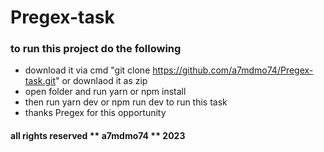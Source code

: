 # Pregex-task

### to run this project do the following

- download it via cmd "git clone https://github.com/a7mdmo74/Pregex-task.git" or downlaod it as zip
- open folder and run yarn or npm install
- then run yarn dev or npm run dev to run this task
- thanks Pregex for this opportunity

#### all rights reserved ** a7mdmo74 ** 2023
